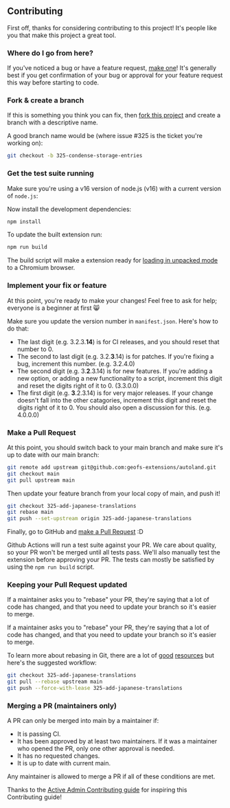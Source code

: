 ## Contributing

First off, thanks for considering contributing to this project! It's people like you that make this project a great tool.

### Where do I go from here?

If you've noticed a bug or have a feature request, [make one]! It's
generally best if you get confirmation of your bug or approval for your feature
request this way before starting to code.

### Fork & create a branch

If this is something you think you can fix, then [fork this project] and create
a branch with a descriptive name.

A good branch name would be (where issue #325 is the ticket you're working on):

```sh
git checkout -b 325-condense-storage-entries
```

### Get the test suite running

Make sure you're using a v16 version of node.js (v16) with a current version of `node.js`:

Now install the development dependencies:

```sh
npm install
```

To update the built extension run:

```sh
npm run build
```

The build script will make a extension ready for [loading in unpacked mode] to a Chromium browser.

### Implement your fix or feature

At this point, you're ready to make your changes! Feel free to ask for help;
everyone is a beginner at first :smile_cat:

Make sure you update the version number in `manifest.json`. Here's how to do that:

- The last digit (e.g. 3.2.3.**14**) is for CI releases, and you should reset that number to 0.
- The second to last digit (e.g. 3.2.**3**.14) is for patches. If you're fixing a bug, increment this number. (e.g. 3.2.4.0)
- The second digit (e.g. 3.**2**.3.14) is for new features. If you're adding a new option, or adding a new functionality to
  a script, increment this digit and reset the digits right of it to 0. (3.3.0.0)
- The first digit (e.g. **3**.2.3.14) is for very major releases. If your change doesn't fall into the other catagories,
  increment this digit and reset the digits right of it to 0. You should also open a discussion for this. (e.g. 4.0.0.0)

### Make a Pull Request

At this point, you should switch back to your main branch and make sure it's up to date with our main branch:

```sh
git remote add upstream git@github.com:geofs-extensions/autoland.git
git checkout main
git pull upstream main
```

Then update your feature branch from your local copy of main, and push it!

```sh
git checkout 325-add-japanese-translations
git rebase main
git push --set-upstream origin 325-add-japanese-translations
```

Finally, go to GitHub and [make a Pull Request][] :D

Github Actions will run a test suite against your PR. We care about quality, so your PR won't be merged until all tests pass.
We'll also manually test the extension before approving your PR.
The tests can mostly be satisfied by using the `npm run build` script.

### Keeping your Pull Request updated

If a maintainer asks you to "rebase" your PR, they're saying that a lot of code has changed, and that you need to update your branch so it's easier to merge.

If a maintainer asks you to "rebase" your PR, they're saying that a lot of code
has changed, and that you need to update your branch so it's easier to merge.

To learn more about rebasing in Git, there are a lot of [good][git rebasing]
[resources][interactive rebase] but here's the suggested workflow:

```sh
git checkout 325-add-japanese-translations
git pull --rebase upstream main
git push --force-with-lease 325-add-japanese-translations
```

### Merging a PR (maintainers only)

A PR can only be merged into main by a maintainer if:

- It is passing CI.
- It has been approved by at least two maintainers. If it was a maintainer who
  opened the PR, only one other approval is needed.
- It has no requested changes.
- It is up to date with current main.

Any maintainer is allowed to merge a PR if all of these conditions are met.

Thanks to the [Active Admin Contributing guide] for inspiring this Contributing guide!

[active admin contributing guide]: https://github.com/activeadmin/activeadmin/blob/HEAD/CONTRIBUTING.md
[make one]: https://github.com/GeoFS-Extensions/autoland/issues/new/choose
[fork this project]: https://help.github.com/articles/fork-a-repo
[loading in unpacked mode]: https://stackoverflow.com/a/24577660
[make a pull request]: https://help.github.com/articles/creating-a-pull-request
[git rebasing]: http://git-scm.com/book/en/Git-Branching-Rebasing
[interactive rebase]: https://help.github.com/en/github/using-git/about-git-rebase
